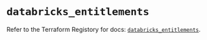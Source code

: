 # `databricks_entitlements`

Refer to the Terraform Registory for docs: [`databricks_entitlements`](https://registry.terraform.io/providers/databricks/databricks/1.21.0/docs/resources/entitlements).
